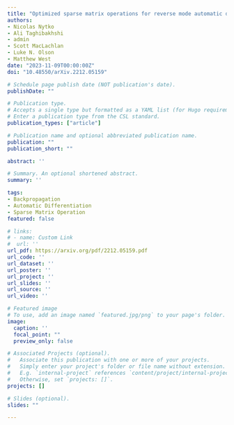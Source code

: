 ```yaml
---
title: "Optimized sparse matrix operations for reverse mode automatic differentiation"
authors:
- Nicolas Nytko
- Ali Taghibakhshi
- admin
- Scott MacLachlan
- Luke N. Olson
- Matthew West
date: "2023-11-09T00:00:00Z"
doi: "10.48550/arXiv.2212.05159"

# Schedule page publish date (NOT publication's date).
publishDate: ""

# Publication type.
# Accepts a single type but formatted as a YAML list (for Hugo requirements).
# Enter a publication type from the CSL standard.
publication_types: ["article"]

# Publication name and optional abbreviated publication name.
publication: ""
publication_short: ""

abstract: ''

# Summary. An optional shortened abstract.
summary: ''

tags:
- Backpropagation
- Automatic Differentiation
- Sparse Matrix Operation
featured: false

# links:
# - name: Custom Link
#  url: ''
url_pdf: https://arxiv.org/pdf/2212.05159.pdf
url_code: ''
url_dataset: ''
url_poster: ''
url_project: ''
url_slides: ''
url_source: ''
url_video: ''

# Featured image
# To use, add an image named `featured.jpg/png` to your page's folder. 
image:
  caption: ''
  focal_point: ""
  preview_only: false

# Associated Projects (optional).
#   Associate this publication with one or more of your projects.
#   Simply enter your project's folder or file name without extension.
#   E.g. `internal-project` references `content/project/internal-project/index.md`.
#   Otherwise, set `projects: []`.
projects: []

# Slides (optional).
slides: ""

---
```


